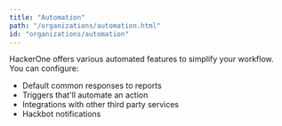 ```yaml
---
title: "Automation"
path: "/organizations/automation.html"
id: "organizations/automation"
---
```


HackerOne offers various automated features to simplify your workflow. You can configure:
* Default common responses to reports
* Triggers that'll automate an action
* Integrations with other third party services 
* Hackbot notifications
